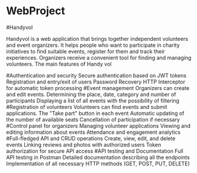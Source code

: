 # WebProject
#Handyvol

Handyvol is a web application that brings together independent volunteers and event organizers. It helps people who want to participate in charity initiatives to find suitable events, register for them and track their experiences. Organizers receive a convenient tool for finding and managing volunteers.
The main features of Handy vol

#Authentication and security
Secure authentication based on JWT tokens
Registration and entry/exit of users
Password Recovery
HTTP Interceptor for automatic token processing
#Event management
Organizers can create and edit events.
Determining the place, date, category and number of participants
Displaying a list of all events with the possibility of filtering
#Registration of volunteers
Volunteers can find events and submit applications.
The "Take part" button in each event
Automatic updating of the number of available seats
Cancellation of participation if necessary
#Control panel for organizers
Managing volunteer applications
Viewing and editing information about events
Attendance and engagement analytics
#Full-fledged API and CRUD operations
Create, view, edit, and delete events
Linking reviews and photos with authorized users
Token authorization for secure API access
#API testing and Documentation
Full API testing in Postman
Detailed documentation describing all the endpoints
Implementation of all necessary HTTP methods (GET, POST, PUT, DELETE)
